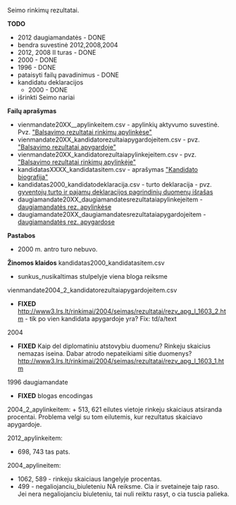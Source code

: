Seimo rinkimų rezultatai.

**TODO**

   * 2012 daugiamandatės - DONE
   * bendra suvestinė 2012,2008,2004  
   * 2012, 2008 II turas - DONE
   * 2000 - DONE
   * 1996 - DONE
   * pataisyti failų pavadinimus - DONE
   * kandidatu deklaracijos
      + 2000 - DONE
   * išrinkti Seimo nariai

**Failų aprašymas**

   + vienmandate20XX__apylinkeitem.csv - apylinkių aktyvumo suvestinė. Pvz. ["Balsavimo rezultatai rinkimų apylinkėse"][1]
   + vienmandate20XX_kandidatorezultaiapygardojeitem.csv - pvz. ["Balsavimo rezultatai apygardoje"][1] 
   + vienmandate20XX_kandidatorezultaiapylinkejeitem.csv - pvz. ["Balsavimo rezultatai rinkimų apylinkėje"][2]
   + kandidatasXXXX_kandidatasitem.csv - aprašymas ["Kandidato biografija"][3]
   + kandidatas2000_kandidatodeklaracija.csv - turto deklaracija - pvz. [gyventojų turto ir pajamų deklaracijos pagrindinių duomenų išrašas][6]
   + daugiamandate20XX_daugiamandatesrezultataiapylinkejeitem - [daugiamandatės rez. apylinkėse][4]
   + daugiamandate20XX_daugiamandatesrezultataiapygardojeitem - [daugiamandatės rez. apygardose][5]
   
    

[1]: http://www.vrk.lt/2012_seimo_rinkimai/output_lt/rezultatai_vienmand_apygardose/rezultatai_vienmanate_apygarda7215aktyvumasdesc1turas.html
[2]: http://www.vrk.lt/2012_seimo_rinkimai/output_lt/rezultatai_vienmand_apygardose/rezultatai_apylinke219704visodesc1turas.html
[3]: http://www.vrk.lt/rinkimai/416_lt/Kandidatai/Kandidatas67066/Kandidato67066Anketa.html
[4]: http://www.vrk.lt/2012_seimo_rinkimai/output_lt/rezultatai_daugiamand_apygardose/apygardos_rezultatai7213.html
[5]: http://www.vrk.lt/2012_seimo_rinkimai/output_lt/rezultatai_daugiamand_apygardose/rezultatai_daugiamand_apygardose1turas.html
[6]: http://www3.lrs.lt/n/rinkimai/20001008/kandvl.htm-143962.htm
**Pastabos**

   + 2000 m. antro turo nebuvo.


**Žinomos klaidos**
kandidatas2000_kandidatasitem.csv

   + sunkus_nusikaltimas stulpelyje viena bloga reiksme

vienmandate2004_2_kandidatorezultaiapygardojeitem.csv

   + **FIXED** http://www3.lrs.lt/rinkimai/2004/seimas/rezultatai/rezv_apg_l_1603_2.htm - tik po vien kandidata apygardoje yra? Fix: td/a/text

2004
   + **FIXED** Kaip del diplomatiniu atstovybiu duomenu? Rinkeju skaicius nemazas iseina. Dabar atrodo nepateikiami sitie duomenys? http://www3.lrs.lt/rinkimai/2004/seimas/rezultatai/rezv_apg_l_1603_1.htm

1996 daugiamandate 
   + **FIXED** blogas encodingas

2004_2_apylinkeitem:
    + 513, 621 eilutes vietoje rinkeju skaiciaus atsiranda procentai. Problema velgi su tom eilutemis, kur rezultatus skaiciavo apygardoje.

2012_apylinkeitem:
   + 698, 743 tas pats.

2004_apylineitem:
   + 1062, 589 - rinkeju skaiciaus langelyje procentas.
   + 499 - negaliojanciu_biuleteniu NA reiksme. Cia ir svetaineje taip raso. Jei nera negaliojanciu biuleteniu, tai nuli reiktu rasyt, o cia tuscia palieka. 
